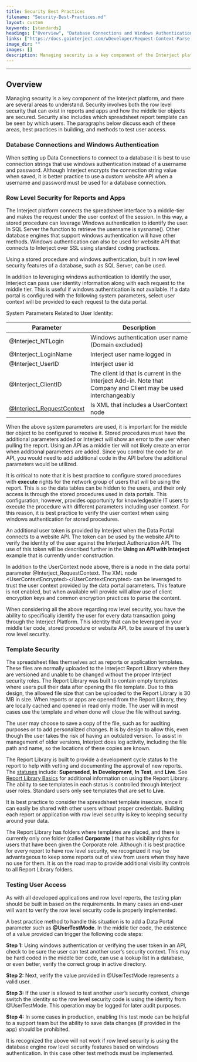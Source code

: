 ```yaml
---
title: Security Best Practices
filename: "Security-Best-Practices.md"
layout: custom
keywords: [standards]
headings: ["Overview", "Database Connections and Windows Authentication", "Row Level Security for Reports and Apps", "Template Security", "Testing User Access"]
links: ["https://docs.gointerject.com/wDeveloper/Request-Context-Parse.html", "/wAbout/Report-Library-Basics.html#status", "/wAbout/Report-Library-Basics.html"]
image_dir: ""
images: []
description: Managing security is a key component of the Interject platform, and there are several areas to understand. Security involves both the row level security that can exist in reports and apps and how the middle tier objects are secured. Security also includes which spreadsheet report template can be seen by which users. The paragraphs below discuss each of these areas, best practices in building, and methods to test user access.
---
```

* * *

## Overview

Managing security is a key component of the Interject platform, and there are several areas to understand. Security involves both the row level security that can exist in reports and apps and how the middle tier objects are secured. Security also includes which spreadsheet report template can be seen by which users. The paragraphs below discuss each of these areas, best practices in building, and methods to test user access.

### Database Connections and Windows Authentication

When setting up Data Connections to connect to a database it is best to use connection strings that use windows authentication instead of a username and password. Although Interject encrypts the connection string value when saved, it is better practice to use a custom website API when a username and password must be used for a database connection.

### Row Level Security for Reports and Apps

The Interject platform connects the spreadsheet interface to a middle-tier and makes the request under the user context of the session. In this way, a stored procedure can leverage Windows authentication to identify the user. In SQL Server the function to retrieve the username is sysname(). Other database engines that support windows authentication will have other methods. Windows authentication can also be used for website API that connects to Interject over SSL using standard coding practices.

Using a stored procedure and windows authentication, built in row level security features of a database, such as SQL Server, can be used.

In addition to leveraging windows authentication to identify the user, Interject can pass user identity information along with each request to the middle tier. This is useful if windows authentication is not available. If a data portal is configured with the following system parameters, select user context will be provided to each request to the data portal.

System Parameters Related to User Identity:

| Parameter | Description |
|-----|-----|
| @Interject_NTLogin | Windows authentication user name (Domain excluded) |
| @Interject_LoginName | Interject user name logged in |
| @Interject_UserID | Interject user id |
| @Interject_ClientID | The client id that is current in the Interject Add-in. Note that Company and Client may be used interchangeably |
| <a href="https://docs.gointerject.com/wDeveloper/Request-Context-Parse.html">@Interject_RequestContext</a> | Is XML that includes a UserContext node |

When the above system parameters are used, it is important for the middle tier object to be configured to receive it. Stored procedures must have the additional parameters added or Interject will show an error to the user when pulling the report. Using an API as a middle tier will not likely create an error when additional parameters are added. Since you control the code for an API, you would need to add additional code in the API before the additional parameters would be utilized.

It is critical to note that it is best practice to configure stored procedures with **execute** rights for the network group of users that will be using the report. This is so the data tables can be hidden to the users, and their only access is through the stored procedures used in data portals. This configuration, however, provides opportunity for knowledgeable IT users to execute the procedure with different parameters including user context. For this reason, it is best practice to verify the user context when using windows authentication for stored procedures.

An additional user token is provided by Interject when the Data Portal connects to a website API. The token can be used by the website API to verify the identity of the user against the Interject Authorization API. The use of this token will be described further in the **Using an API with Interject** example that is currently under construction.

In addition to the UserContext node above, there is a node in the data portal parameter @Interject_RequestContext. The XML node \<UserContextEncrypted\>\</UserContextEncrypted\> can be leveraged to trust the user context provided by the data portal parameters. This feature is not enabled, but when available will provide will allow use of client encryption keys and common encryption practices to parse the content.

When considering all the above regarding row level security, you have the ability to specifically identify the user for every data transaction going through the Interject Platform. This identity that can be leveraged in your middle tier code, stored procedure or website API, to be aware of the user’s row level security.

### Template Security

The spreadsheet files themselves act as reports or application templates. These files are normally uploaded to the Interject Report Library where they are versioned and unable to be changed without the proper Interject security roles. The Report Library was built to contain empty templates where users pull their data after opening the file template. Due to this design, the allowed file size that can be uploaded to the Report Library is 30 MB in size. When reports or apps are opened from the Report Library, they are locally cached and opened in read only mode. The user will in most cases use the template and when done will close the file without saving.

The user may choose to save a copy of the file, such as for auditing purposes or to add personalized changes. It is by design to allow this, even though the user takes the risk of having an outdated version. To assist in management of older versions, Interject does log activity, including the file path and name, so the locations of these copies are known.

The Report Library is built to provide a development cycle status to the report to help with vetting and documenting the approval of new reports. The [statuses](/wAbout/Report-Library-Basics.html#status) include: **Superseded**, **In Development**, **In Test**, and **Live**. See [Report Library Basics](/wAbout/Report-Library-Basics.html) for additional information on using the Report Library. The ability to see templates in each status is controlled through Interject user roles. Standard users only see templates that are set to **Live**.

It is best practice to consider the spreadsheet template insecure, since it can easily be shared with other users without proper credentials. Building each report or application with row level security is key to keeping security around your data.

The Report Library has folders where templates are placed, and there is currently only one folder (called **Corporate** ) that has visibility rights for users that have been given the Corporate role. Although it is best practice for every report to have row level security, we recognized it may be advantageous to keep some reports out of view from users when they have no use for them. It is on the road map to provide additional visibility controls to all Report Library folders.

### Testing User Access

As with all developed applications and row level reports, the testing plan should be built in based on the requirements. In many cases an end-user will want to verify the row level security code is properly implemented.

A best practice method to handle this situation is to add a Data Portal parameter such as **@UserTestMode**. In the middle tier code, the existence of a value provided can trigger the following code steps:

**Step 1:** Using windows authentication or verifying the user token in an API, check to be sure the user can test another user’s security context. This may be hard coded in the middle tier code, can use a lookup list in a database, or even better, verify the correct group in active directory.

**Step 2:** Next, verify the value provided in @UserTestMode represents a valid user.

**Step 3:** If the user is allowed to test another user’s security context, change switch the identity so the row level security code is using the identity from @UserTestMode. This operation may be logged for later audit purposes.

**Step 4:** In some cases in production, enabling this test mode can be helpful to a support team but the ability to save data changes (if provided in the app) should be prohibited.

It is recognized the above will not work if row level security is using the database engine row level security features based on windows authentication. In this case other test methods must be implemented.
